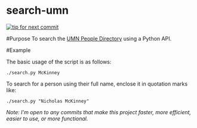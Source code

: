 search-umn
==========

[![tip for next commit](http://tip4commit.com/projects/189.svg)](http://tip4commit.com/projects/189)

#Purpose
To search the [UMN People Directory](http://search.umn.edu/) using a Python API.

#Example

The basic usage of the script is as follows:
	
	./search.py McKinney

To search for a person using their full name, enclose it in quotation marks like:

	./search.py "Nicholas McKinney"
	
*Note: I'm open to any commits that make this project faster, more efficient, easier to use, or more functional.*
